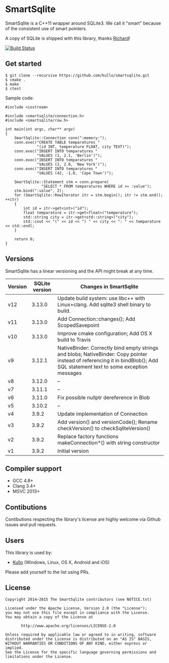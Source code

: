 SmartSqlite
=============

SmartSqlite is a C++11 wrapper around SQLite3.
We call it "smart" because of the consistent use of smart pointers.

A copy of SQLite is shipped with this library,
thanks [Richard](https://www.sqlite.org/crew.html)!

[![Build Status](https://travis-ci.org/kullo/smartsqlite.svg?branch=master)](https://travis-ci.org/kullo/smartsqlite)

Get started
-----------

```
$ git clone --recursive https://github.com/kullo/smartsqlite.git
$ cmake .
$ make
$ ctest
```

Sample code:

```
#include <iostream>

#include <smartsqlite/connection.h>
#include <smartsqlite/row.h>

int main(int argc, char** argv)
{
    SmartSqlite::Connection conn(":memory:");
    conn.exec("CREATE TABLE temparatures "
              "(id INT, temperature FLOAT, city TEXT)");
    conn.exec("INSERT INTO temparatures "
              "VALUES (1, 2.1, 'Berlin')");
    conn.exec("INSERT INTO temparatures "
              "VALUES (2, 2.0, 'New York')");
    conn.exec("INSERT INTO temparatures "
              "VALUES (42, -1.8, 'Cape Town')");

    SmartSqlite::Statement stm = conn.prepare(
                "SELECT * FROM temparatures WHERE id >= :value");
    stm.bind(":value", 2);
    for (SmartSqlite::RowIterator itr = stm.begin(); itr != stm.end(); ++itr)
    {
        int id = itr->get<int>("id");
        float temparature = itr->get<float>("temperature");
        std::string city = itr->get<std::string>("city");
        std::cout << "(" << id << ") " << city << ": " << temparature << std::endl;
    }

    return 0;
}
```

Versions
----------------

SmartSqlite has a linear versioning and the API might break at any time.

Version     | SQLite version | Changes in SmartSqlite
----------- | -------------- | ----------------------
v12         | 3.13.0         | Update build system: use libc++ with Linux+clang. Add sqlite3 shell binary to build.
v11         | 3.13.0         | Add Connection::changes(); Add ScopedSavepoint
v10         | 3.13.0         | Improve cmake configuration; Add OS X build to Travis
v9          | 3.12.1         | NativeBinder: Correctly bind empty strings and blobs; NativeBinder: Copy pointer instead of referencing it in bindBlob(); Add SQL statement text to some exception messages
v8          | 3.12.0         | –
v7          | 3.11.1         | –
v6          | 3.11.0         | Fix possible nullptr dereference in Blob
v5          | 3.10.2         | –
v4          | 3.9.2          | Update implementation of Connection
v3          | 3.9.2          | Add version() and versionCode(); Rename checkVersion() to checkSqliteVersion()
v2          | 3.9.2          | Replace factory functions makeConnection*() with string constructor
v1          | 3.9.2          | Initial version


Compiler support
----------------

* GCC 4.8+
* Clang 3.4+
* MSVC 2013+


Contibutions
----------------

Contibutions respecting the library's license
are highly welcome via Github issues and pull requests.


Users
----------------

This library is used by:

* [Kullo](https://www.kullo.net/) (Windows, Linux, OS X, Android and iOS)

Please add yourself to the list using PRs.


License
-------

```
Copyright 2014–2015 The SmartSqlite contributors (see NOTICE.txt)

Licensed under the Apache License, Version 2.0 (the "License");
you may not use this file except in compliance with the License.
You may obtain a copy of the License at

       http://www.apache.org/licenses/LICENSE-2.0

Unless required by applicable law or agreed to in writing, software
distributed under the License is distributed on an "AS IS" BASIS,
WITHOUT WARRANTIES OR CONDITIONS OF ANY KIND, either express or implied.
See the License for the specific language governing permissions and
limitations under the License.
```
